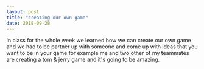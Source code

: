 ```yaml
---
layout: post
title: "creating our own game"
date: 2018-09-28
---
```


In class for the whole week we learned how we can create our own game and we had to be partner up with someone and come up with ideas 
that you want to be in your game for example me and two other of my teammates are creating a tom & jerry game and it's going to be
amazing.
